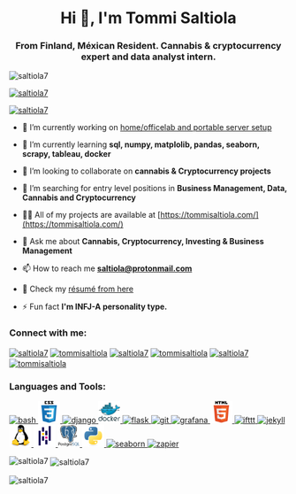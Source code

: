 <h1 align="center">Hi 👋, I'm Tommi Saltiola</h1>
<h3 align="center">From Finland, Méxican Resident. Cannabis & cryptocurrency expert and data analyst intern.</h3>

<p align="left"> <img src="https://komarev.com/ghpvc/?username=saltiola7&label=Profile%20views&color=0e75b6&style=flat" alt="saltiola7" /> </p>

<p align="left"> <a href="https://github.com/ryo-ma/github-profile-trophy"><img src="https://github-profile-trophy.vercel.app/?username=saltiola7" alt="saltiola7" /></a> </p>

<p align="left"> <a href="https://twitter.com/saltiola7" target="blank"><img src="https://img.shields.io/twitter/follow/saltiola7?logo=twitter&style=for-the-badge" alt="saltiola7" /></a> </p>

- 🔭 I’m currently working on [home/officelab and portable server setup](https://github.com/Saltiola7/homelab-casa)

- 🌱 I’m currently learning **sql, numpy, matplolib, pandas, seaborn, scrapy, tableau, docker**

- 👯 I’m looking to collaborate on **cannabis & Cryptocurrency projects**

- 🤝 I’m searching for entry level positions in **Business Management, Data, Cannabis and Cryptocurrency**

- 👨‍💻 All of my projects are available at [https://tommisaltiola.com/](https://tommisaltiola.com/)

- 💬 Ask me about **Cannabis, Cryptocurrency, Investing & Business Management**

- 📫 How to reach me **saltiola@protonmail.com**

- 📄 Check my [résumé from here](https://www.dropbox.com/s/y2fvdhox9xzu715/tommi-saltiola-mba-psm-cv.docx?dl=0)

- ⚡ Fun fact **I'm INFJ-A personality type.**

<h3 align="left">Connect with me:</h3>
<p align="left">
<a href="https://twitter.com/saltiola7" target="blank"><img align="center" src="https://raw.githubusercontent.com/rahuldkjain/github-profile-readme-generator/master/src/images/icons/Social/twitter.svg" alt="saltiola7" height="30" width="40" /></a>
<a href="https://linkedin.com/in/tommisaltiola" target="blank"><img align="center" src="https://raw.githubusercontent.com/rahuldkjain/github-profile-readme-generator/master/src/images/icons/Social/linked-in-alt.svg" alt="tommisaltiola" height="30" width="40" /></a>
<a href="https://stackoverflow.com/users/saltiola7" target="blank"><img align="center" src="https://raw.githubusercontent.com/rahuldkjain/github-profile-readme-generator/master/src/images/icons/Social/stack-overflow.svg" alt="saltiola7" height="30" width="40" /></a>
<a href="https://kaggle.com/tommisaltiola" target="blank"><img align="center" src="https://raw.githubusercontent.com/rahuldkjain/github-profile-readme-generator/master/src/images/icons/Social/kaggle.svg" alt="tommisaltiola" height="30" width="40" /></a>
<a href="https://instagram.com/saltiola7" target="blank"><img align="center" src="https://raw.githubusercontent.com/rahuldkjain/github-profile-readme-generator/master/src/images/icons/Social/instagram.svg" alt="saltiola7" height="30" width="40" /></a>
<a href="https://www.leetcode.com/tommisaltiola" target="blank"><img align="center" src="https://raw.githubusercontent.com/rahuldkjain/github-profile-readme-generator/master/src/images/icons/Social/leet-code.svg" alt="tommisaltiola" height="30" width="40" /></a>
</p>

<h3 align="left">Languages and Tools:</h3>
<p align="left"> <a href="https://www.gnu.org/software/bash/" target="_blank" rel="noreferrer"> <img src="https://www.vectorlogo.zone/logos/gnu_bash/gnu_bash-icon.svg" alt="bash" width="40" height="40"/> </a> <a href="https://www.w3schools.com/css/" target="_blank" rel="noreferrer"> <img src="https://raw.githubusercontent.com/devicons/devicon/master/icons/css3/css3-original-wordmark.svg" alt="css3" width="40" height="40"/> </a> <a href="https://www.djangoproject.com/" target="_blank" rel="noreferrer"> <img src="https://cdn.worldvectorlogo.com/logos/django.svg" alt="django" width="40" height="40"/> </a> <a href="https://www.docker.com/" target="_blank" rel="noreferrer"> <img src="https://raw.githubusercontent.com/devicons/devicon/master/icons/docker/docker-original-wordmark.svg" alt="docker" width="40" height="40"/> </a> <a href="https://flask.palletsprojects.com/" target="_blank" rel="noreferrer"> <img src="https://www.vectorlogo.zone/logos/pocoo_flask/pocoo_flask-icon.svg" alt="flask" width="40" height="40"/> </a> <a href="https://git-scm.com/" target="_blank" rel="noreferrer"> <img src="https://www.vectorlogo.zone/logos/git-scm/git-scm-icon.svg" alt="git" width="40" height="40"/> </a> <a href="https://grafana.com" target="_blank" rel="noreferrer"> <img src="https://www.vectorlogo.zone/logos/grafana/grafana-icon.svg" alt="grafana" width="40" height="40"/> </a> <a href="https://www.w3.org/html/" target="_blank" rel="noreferrer"> <img src="https://raw.githubusercontent.com/devicons/devicon/master/icons/html5/html5-original-wordmark.svg" alt="html5" width="40" height="40"/> </a> <a href="https://ifttt.com/" target="_blank" rel="noreferrer"> <img src="https://www.vectorlogo.zone/logos/ifttt/ifttt-ar21.svg" alt="ifttt" width="40" height="40"/> </a> <a href="https://jekyllrb.com/" target="_blank" rel="noreferrer"> <img src="https://www.vectorlogo.zone/logos/jekyllrb/jekyllrb-icon.svg" alt="jekyll" width="40" height="40"/> </a> <a href="https://www.linux.org/" target="_blank" rel="noreferrer"> <img src="https://raw.githubusercontent.com/devicons/devicon/master/icons/linux/linux-original.svg" alt="linux" width="40" height="40"/> </a> <a href="https://pandas.pydata.org/" target="_blank" rel="noreferrer"> <img src="https://raw.githubusercontent.com/devicons/devicon/2ae2a900d2f041da66e950e4d48052658d850630/icons/pandas/pandas-original.svg" alt="pandas" width="40" height="40"/> </a> <a href="https://www.postgresql.org" target="_blank" rel="noreferrer"> <img src="https://raw.githubusercontent.com/devicons/devicon/master/icons/postgresql/postgresql-original-wordmark.svg" alt="postgresql" width="40" height="40"/> </a> <a href="https://www.python.org" target="_blank" rel="noreferrer"> <img src="https://raw.githubusercontent.com/devicons/devicon/master/icons/python/python-original.svg" alt="python" width="40" height="40"/> </a> <a href="https://seaborn.pydata.org/" target="_blank" rel="noreferrer"> <img src="https://seaborn.pydata.org/_images/logo-mark-lightbg.svg" alt="seaborn" width="40" height="40"/> </a> <a href="https://zapier.com" target="_blank" rel="noreferrer"> <img src="https://www.vectorlogo.zone/logos/zapier/zapier-icon.svg" alt="zapier" width="40" height="40"/> </a> </p>

<p><img align="left" src="https://github-readme-stats.vercel.app/api/top-langs?username=saltiola7&show_icons=true&locale=en&layout=compact" alt="saltiola7" /></p>

<p>&nbsp;<img align="center" src="https://github-readme-stats.vercel.app/api?username=saltiola7&show_icons=true&locale=en" alt="saltiola7" /></p>

<p><img align="center" src="https://github-readme-streak-stats.herokuapp.com/?user=saltiola7&" alt="saltiola7" /></p>

